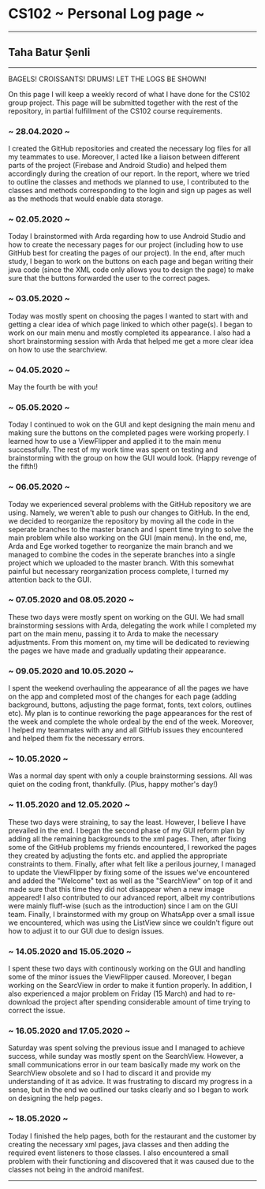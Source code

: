 # CS102 ~ Personal Log page ~
****
## Taha Batur Şenli
****
BAGELS! CROISSANTS! DRUMS! LET THE LOGS BE SHOWN!

On this page I will keep a weekly record of what I have done for the CS102 group project. This page will be submitted together with the rest of the repository, in partial fulfillment of the CS102 course requirements.

### ~ 28.04.2020 ~
I created the GitHub repositories and created the necessary log files for all my teammates to use. Moreover, I acted like a liaison between different parts of the project (Firebase and Android Studio) and helped them accordingly during the creation of our report. In the report, where we tried to outline the classes and methods we planned to use, I contributed to the classes and methods corresponding to the login and sign up pages as well as the methods that would enable data storage.

### ~ 02.05.2020 ~
Today I brainstormed with Arda regarding how to use Android Studio and how to create the necessary pages for our project (including how to use GitHub best for creating the pages of our project). In the end, after much study, I began to work on the buttons on each page and began writing their java code (since the XML code only allows you to design the page) to make sure that the buttons forwarded the user to the correct pages. 

### ~ 03.05.2020 ~
Today was mostly spent on choosing the pages I wanted to start with and getting a clear idea of which page linked to which other page(s). I began to work on our main menu and mostly completed its appearance. I also had a short brainstorming session with Arda that helped me get a more clear idea on how to use the searchview.

### ~ 04.05.2020 ~
May the fourth be with you!

### ~ 05.05.2020 ~
Today I continued to wok on the GUI and kept designing the main menu and making sure the buttons on the completed pages were working properly. I learned how to use a ViewFlipper and applied it to the main menu successfully. The rest of my work time was spent on testing and brainstorming with the group on how the GUI would look. (Happy revenge of the fifth!)

### ~ 06.05.2020 ~
Today we experienced several problems with the GitHub repository we are using. Namely, we weren't able to push our changes to GitHub. In the end, we decided to reorganize the repository by moving all the code in the seperate branches to the master branch and I spent time trying to solve the main problem while also working on the GUI (main menu). In the end, me, Arda and Ege worked together to reorganize the main branch and we managed to combine the codes in the seperate branches into a single project which we uploaded to the master branch. With this somewhat painful but necessary reorganization process complete, I turned my attention back to the GUI.

### ~ 07.05.2020 and 08.05.2020 ~
These two days were mostly spent on working on the GUI. We had small brainstorming sessions with Arda, delegating the work while I completed my part on the main menu, passing it to Arda to make the necessary adjustments. From this moment on, my time will be dedicated to reviewing the pages we have made and gradually updating their appearance.

### ~ 09.05.2020 and 10.05.2020 ~
I spent the weekend overhauling the appearance of all the pages we have on the app and completed most of the changes for each page (adding background, buttons, adjusting the page format, fonts, text colors, outlines etc). My plan is to continue reworking the page appearances for the rest of the week and complete the whole ordeal by the end of the week. Moreover, I helped my teammates with any and all GitHub issues they encountered and helped them fix the necessary errors.

### ~ 10.05.2020 ~
Was a normal day spent with only a couple brainstorming sessions. All was quiet on the coding front, thankfully. (Plus, happy mother's day!)

### ~ 11.05.2020 and 12.05.2020 ~
These two days were straining, to say the least. However, I believe I have prevailed in the end. I began the second phase of my GUI reform plan by adding all the remaining backgrounds to the xml pages. Then, after fixing some of the GitHub problems my friends encountered, I reworked the pages they created by adjusting the fonts etc. and applied the appropriate constraints to them. Finally, after what felt like a perilous journey, I managed to update the ViewFlipper by fixing some of the issues we've encountered and added the "Welcome" text as well as the "SearchView" on top of it and made sure that this time they did not disappear when a new image appeared! I also contributed to our advanced report, albeit my contributions were mainly fluff-wise (such as the introduction) since I am on the GUI team. Finally, I brainstormed with my group on WhatsApp over a small issue we encountered, which was using the ListView since we couldn't figure out how to adjust it to our GUI due to design issues.

### ~ 14.05.2020 and 15.05.2020 ~
I spent these two days with continously working on the GUI and handling some of the minor issues the ViewFlipper caused. Moreover, I began working on the SearcView in order to make it funtion properly. In addition, I also experienced a major problem on Friday (15 March) and had to re-download the project after spending considerable amount of time trying to correct the issue.

### ~ 16.05.2020 and 17.05.2020 ~
Saturday was spent solving the previous issue and I managed to achieve success, while sunday was mostly spent on the SearchView. However, a small communications error in our team basically made my work on the SearchView obsolete and so I had to discard it and provide my understanding of it as advice. It was frustrating to discard my progress in a sense, but in the end we outlined our tasks clearly and so I began to work on designing the help pages. 

### ~ 18.05.2020 ~
Today I finished the help pages, both for the restaurant and the customer by creating the necessary xml pages, java classes and then adding the required event listeners to those classes. I also encountered a small problem with their functioning and discovered that it was caused due to the classes not being in the android manifest.

****
